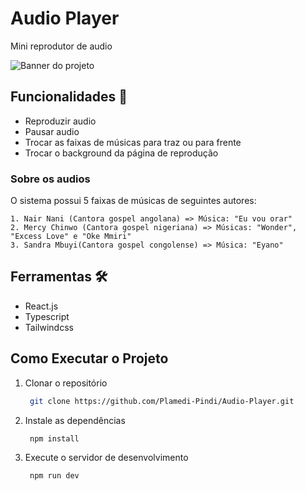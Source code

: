 # Audio Player

Mini reprodutor de audio 

![Banner do projeto](https://meusite.com/imagens/banner.png)


## Funcionalidades 📌

  * Reproduzir audio
  * Pausar audio
  * Trocar as faixas de músicas para traz ou para frente
  * Trocar o background da página de reprodução

  ### Sobre os audios
  O sistema possui 5 faixas de músicas de seguintes autores:
  
    1. Nair Nani (Cantora gospel angolana) => Música: "Eu vou orar"
    2. Mercy Chinwo (Cantora gospel nigeriana) => Músicas: "Wonder", "Excess Love" e "Oke Mmiri"
    3. Sandra Mbuyi(Cantora gospel congolense) => Música: "Eyano"

## Ferramentas 🛠️

 * React.js
 * Typescript
 * Tailwindcss

## Como Executar o Projeto
 1. Clonar o repositório
    ```sh
     git clone https://github.com/Plamedi-Pindi/Audio-Player.git
    
 2. Instale as dependências
    ```sh
     npm install
    
 3. Execute o servidor de desenvolvimento
    ```sh
     npm run dev
    
